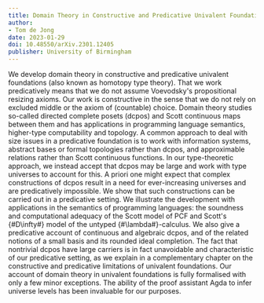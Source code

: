 ```yaml
---
title: Domain Theory in Constructive and Predicative Univalent Foundations
author:
- Tom de Jong
date: 2023-01-29
doi: 10.48550/arXiv.2301.12405
publisher: University of Birmingham
---
```


 We develop domain theory in constructive and predicative univalent foundations (also known as homotopy type theory). That we work predicatively means that we do not assume Voevodsky's propositional resizing axioms. Our work is constructive in the sense that we do not rely on excluded middle or the axiom of (countable) choice. Domain theory studies so-called directed complete posets (dcpos) and Scott continuous maps between them and has applications in programming language semantics, higher-type computability and topology. A common approach to deal with size issues in a predicative foundation is to work with information systems, abstract bases or formal topologies rather than dcpos, and approximable relations rather than Scott continuous functions. In our type-theoretic approach, we instead accept that dcpos may be large and work with type universes to account for this. A priori one might expect that complex constructions of dcpos result in a need for ever-increasing universes and are predicatively impossible. We show that such constructions can be carried out in a predicative setting. We illustrate the development with applications in the semantics of programming languages: the soundness and computational adequacy of the Scott model of PCF and Scott's {#D\infty#} model of the untyped {#\lambda#}-calculus. We also give a predicative account of continuous and algebraic dcpos, and of the related notions of a small basis and its rounded ideal completion. The fact that nontrivial dcpos have large carriers is in fact unavoidable and characteristic of our predicative setting, as we explain in a complementary chapter on the constructive and predicative limitations of univalent foundations. Our account of domain theory in univalent foundations is fully formalised with only a few minor exceptions. The ability of the proof assistant Agda to infer universe levels has been invaluable for our purposes. 

